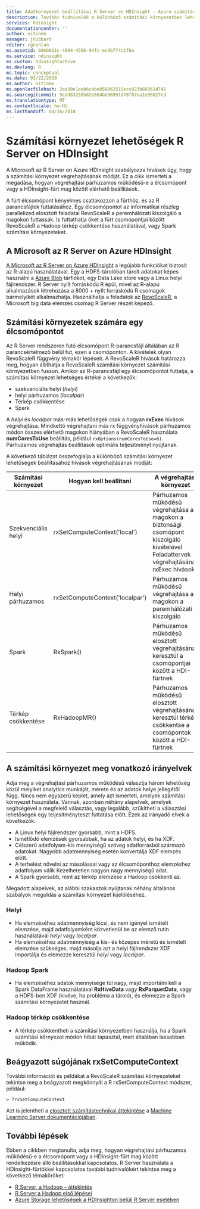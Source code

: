 ```yaml
---
title: Adatkörnyezet beállításai R Server on HDInsight - Azure számítási |} Microsoft Docs
description: További tudnivalók a különböző számítási környezetben lehetőség legyen elérhető a felhasználók az R Server a HDInsight
services: hdinsight
documentationcenter: ''
author: nitinme
manager: jhubbard
editor: cgronlun
ms.assetid: 0deb0b1c-4094-459b-94fc-ec9b774c1f8a
ms.service: hdinsight
ms.custom: hdinsightactive
ms.devlang: R
ms.topic: conceptual
ms.date: 03/22/2018
ms.author: nitinme
ms.openlocfilehash: 2aa10e1eab6cabe058062519ecc023b88361d742
ms.sourcegitcommit: 9cdd83256b82e664bd36991d78f87ea1e56827cd
ms.translationtype: MT
ms.contentlocale: hu-HU
ms.lasthandoff: 04/16/2018
---
```

# <a name="compute-context-options-for-r-server-on-hdinsight"></a>Számítási környezet lehetőségek R Server on HDInsight

A Microsoft az R Server on Azure HDInsight szabályozza hívások úgy, hogy a számítási környezet végrehajtásának módját. Ez a cikk ismerteti a megadása, hogyan végrehajtási párhuzamos működésű-e a élcsomópont vagy a HDInsight-fürt mag között elérhető beállítások.

A fürt élcsomópont kényelmes csatlakozzon a fürthöz, és az R parancsfájlok futtatásához. Egy élcsomópontot az informatikai részleg parallelized elosztott feladatai RevoScaleR a peremhálózati kiszolgáló a magokon futtassák. Is futtathatja őket a fürt csomópontjai között RevoScaleR a Hadoop térkép csökkentése használatával, vagy Spark számítási környezeteket.

## <a name="microsoft-r-server-on-azure-hdinsight"></a>A Microsoft az R Server on Azure HDInsight
[A Microsoft az R Server on Azure HDInsight](r-server-overview.md) a legújabb funkciókat biztosít az R-alapú használatával. Egy a HDFS-tárolóban tárolt adatokat képes használni a [Azure Blob](../../storage/common/storage-introduction.md "Azure Blob Storage tárolóban") tárfiókot, egy Data Lake store vagy a Linux helyi fájlrendszer. R Server nyílt forráskódú R épül, mivel az R-alapú alkalmazások létrehozása a 8000 + nyílt forráskódú R csomagok bármelyikét alkalmazhatja. Használhatja a feladatok az [RevoScaleR](https://docs.microsoft.com/machine-learning-server/r-reference/revoscaler/revoscaler), a Microsoft big data elemzés csomag R Server részét képező.  

## <a name="compute-contexts-for-an-edge-node"></a>Számítási környezetek számára egy élcsomópontot
Az R Server rendszeren futó élcsomópont R-parancsfájl általában az R parancsértelmező belül fut, ezen a csomóponton. A kivételek olyan RevoScaleR függvény témakör lépéseit. A RevoScaleR hívások határozza meg, hogyan állíthatja a RevoScaleR számítási környezet számítási környezetben fusson.  Amikor az R-parancsfájl egy élcsomópontot futtatja, a számítási környezet lehetséges értékei a következők:

- szekvenciális helyi (*helyi*)
- helyi párhuzamos (*localpar*)
- Térkép csökkentése
- Spark

A *helyi* és *localpar* más-más lehetőségek csak a hogyan **rxExec** hívások végrehajtása. Mindkettő végrehajtani más rx függvényhívások párhuzamos módon összes elérhető magokon hiányában a RevoScaleR használata **numCoresToUse** beállítás, például `rxOptions(numCoresToUse=6)`. Párhuzamos végrehajtás beállítások optimális teljesítményt nyújtanak.

A következő táblázat összefoglalja a különböző számítási környezet lehetőségek beállításához hívások végrehajtásának módját:

| Számítási környezet  | Hogyan kell beállítani                      | A végrehajtási környezet                        |
| ---------------- | ------------------------------- | ---------------------------------------- |
| Szekvenciális helyi | rxSetComputeContext('local')    | Párhuzamos működésű végrehajtása a magokon a biztonsági csomópont kiszolgáló kivételével Feladattervek végrehajtásának rxExec hívások |
| Helyi párhuzamos   | rxSetComputeContext('localpar') | Párhuzamos működésű végrehajtása a magokon a peremhálózati kiszolgáló |
| Spark            | RxSpark()                       | Párhuzamos működésű elosztott végrehajtásának keresztül a csomópontjai között a HDI-fürtnek |
| Térkép csökkentése       | RxHadoopMR()                    | Párhuzamos működésű elosztott végrehajtásának keresztül térkép csökkentse a csomópontok között a HDI-fürtnek |

## <a name="guidelines-for-deciding-on-a-compute-context"></a>A számítási környezet meg vonatkozó irányelvek

Adja meg a végrehajtási párhuzamos működésű választja három lehetőség közül melyiket analytics munkáját, mérete és az adatok helye jellegétől függ. Nincs nem egyszerű képlet, amely azt ismerteti, amelyek számítási környezet használata. Vannak, azonban néhány alapelvek, amelyek segítségével a megfelelő választás, vagy legalább, szűkítheti a választási lehetőségek egy teljesítményteszt futtatása előtt. Ezek az irányadó elvek a következők:

- A Linux helyi fájlrendszer gyorsabb, mint a HDFS.
- Ismétlődő elemzések gyorsabbak, ha az adatok helyi, és ha XDF.
- Célszerű adatfolyam-kis mennyiségű szöveg adatforrásból származó adatokat. Nagyobb adatmennyiség esetén konvertálja XDF elemzés előtt.
- A terhelést növelni az másolással vagy az élcsomóponthoz elemzéshez adatfolyam válik Kezelhetetlen nagyon nagy mennyiségű adat.
- A Spark gyorsabb, mint az térkép elemzése a Hadoop csökkenti az.

Megadott alapelvek, az alábbi szakaszok nyújtanak néhány általános szabályok megoldás a számítási környezet kijelöléséhez.

### <a name="local"></a>Helyi
* Ha elemzéséhez adatmennyiség kicsi, és nem igényel ismételt elemzése, majd adatfolyamként közvetlenül be az elemző rutin használatával *helyi* vagy *localpar*.
* Ha elemzéséhez adatmennyiség a kis- és közepes méretű és ismételt elemzése szükséges, majd másolja azt a helyi fájlrendszer XDF importálja és elemezze keresztül *helyi* vagy *localpar*.

### <a name="hadoop-spark"></a>Hadoop Spark
* Ha elemzéséhez adatok mennyisége túl nagy, majd importálni kell a Spark DataFrame használatával **RxHiveData** vagy **RxParquetData**, vagy a HDFS-ben XDF (kivéve, ha probléma a tároló), és elemezze a Spark számítási környezetet használ.

### <a name="hadoop-map-reduce"></a>Hadoop térkép csökkentése
* A térkép csökkentheti a számítási környezetben használja, ha a Spark számítási környezet módon hibát tapasztal, mert általában lassabban működik.  

## <a name="inline-help-on-rxsetcomputecontext"></a>Beágyazott súgójának rxSetComputeContext
További információt és példákat a RevoScaleR számítási környezeteket tekintse meg a beágyazott megkönnyíti a R rxSetComputeContext módszer, például:

    > ?rxSetComputeContext

Azt is jelentheti a [elosztott számítástechnikai áttekintése](https://docs.microsoft.com/machine-learning-server/r/how-to-revoscaler-distributed-computing) a [Machine Learning Server dokumentációjában](https://docs.microsoft.com/machine-learning-server/).

## <a name="next-steps"></a>További lépések
Ebben a cikkben megtanulta, adja meg, hogyan végrehajtási párhuzamos működésű-e a élcsomópont vagy a HDInsight-fürt mag között rendelkezésre álló beállításokkal kapcsolatos. R Server használata a HDInsight-fürtökkel kapcsolatos további tudnivalókért tekintse meg a következő témaköröket:

* [R Server, a Hadoop – áttekintés](r-server-overview.md)
* [R Server a Hadoop első lépései](r-server-get-started.md)
* [Azure Storage lehetőségek a HDInsighton belüli R Server esetében](r-server-storage.md)


